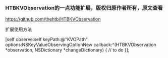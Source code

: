   

### HTBKVObservation的一点功能扩展，版权归原作者所有，原文查看

https://github.com/thehtb/HTBKVObservation

扩展使用方法

[self observe:self keyPath:@"KVOPath" options:NSKeyValueObservingOptionNew callback:^(HTBKVObservation *observation, NSDictionary *changeDictionary) {
   // to do
}];
